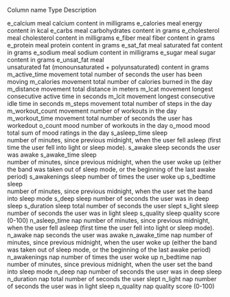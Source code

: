 Column name  Type	Description
 	 	 
e_calcium	meal	calcium content in milligrams
e_calories	meal	energy content in kcal
e_carbs	meal	carbohydrates content in grams
e_cholesterol	meal	cholesterol content in milligrams
e_fiber	meal	fiber content in grams
e_protein	meal	protein content in grams
e_sat_fat	meal	saturated fat content in grams
e_sodium	meal	sodium content in milligrams
e_sugar	meal	sugar content in grams
e_unsat_fat	meal	
unsaturated fat (monounsaturated + polyunsaturated)
content in grams
m_active_time	movement	total number of seconds the user has been moving
m_calories	movement	total number of calories burned in the day
m_distance	movement	total distance in meters
m_lcat	movement	longest consecutive active time in seconds
m_lcit	movement	longest consecutive idle time in seconds
m_steps	movement	total number of steps in the day
m_workout_count	movement	number of workouts in the day
m_workout_time	movement	total number of seconds the user has workedout
o_count	mood	number of workouts in the day
o_mood	mood	total sum of mood ratings in the day
s_asleep_time	sleep	
number of minutes, since previous midnight, when
the user fell asleep (first time the user fell into light
or sleep mode).
s_awake	sleep	seconds the user was awake
s_awake_time	sleep	
number of minutes, since previous midnight, when the
user woke up (either the band was taken out of sleep
mode, or the beginning of the last awake period)
s_awakenings	sleep	number of times the user woke up
s_bedtime	sleep	
number of minutes, since previous midnight, when
the user set the band into sleep mode
s_deep	sleep	number of seconds the user was in deep sleep
s_duration	sleep	total number of seconds the user slept
s_light	sleep	number of seconds the user was in light sleep
s_quality	sleep	quality score (0-100)
n_asleep_time	nap	
number of minutes, since previous midnight, when the
user fell asleep (first time the user fell into light or sleep
mode).
n_awake	nap	seconds the user was awake
n_awake_time	nap	
number of minutes, since previous midnight, when the
user woke up (either the band was taken out of sleep
mode, or the beginning of the last awake period)
n_awakenings	nap	number of times the user woke up
n_bedtime	nap	
number of minutes, since previous midnight, when the
user set the band into sleep mode
n_deep	nap	number of seconds the user was in deep sleep
n_duration	nap	total number of seconds the user slept
n_light	nap	number of seconds the user was in light sleep
n_quality	nap	quality score (0-100)
 	 	 
